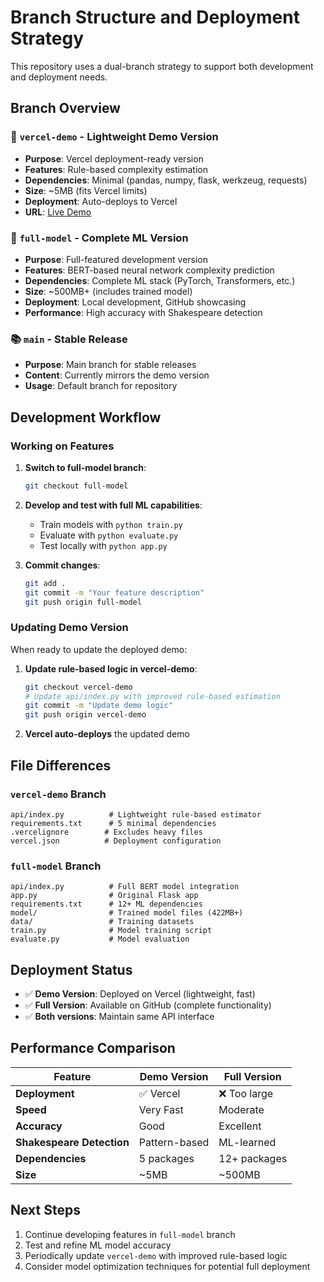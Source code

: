 # Branch Structure and Deployment Strategy

This repository uses a dual-branch strategy to support both development and deployment needs.

## Branch Overview

### 🚀 `vercel-demo` - Lightweight Demo Version
- **Purpose**: Vercel deployment-ready version
- **Features**: Rule-based complexity estimation
- **Dependencies**: Minimal (pandas, numpy, flask, werkzeug, requests)
- **Size**: ~5MB (fits Vercel limits)
- **Deployment**: Auto-deploys to Vercel
- **URL**: [Live Demo](https://your-vercel-app.vercel.app)

### 🧠 `full-model` - Complete ML Version
- **Purpose**: Full-featured development version
- **Features**: BERT-based neural network complexity prediction
- **Dependencies**: Complete ML stack (PyTorch, Transformers, etc.)
- **Size**: ~500MB+ (includes trained model)
- **Deployment**: Local development, GitHub showcasing
- **Performance**: High accuracy with Shakespeare detection

### 📚 `main` - Stable Release
- **Purpose**: Main branch for stable releases
- **Content**: Currently mirrors the demo version
- **Usage**: Default branch for repository

## Development Workflow

### Working on Features
1. **Switch to full-model branch**:
   ```bash
   git checkout full-model
   ```

2. **Develop and test with full ML capabilities**:
   - Train models with `python train.py`
   - Evaluate with `python evaluate.py`
   - Test locally with `python app.py`

3. **Commit changes**:
   ```bash
   git add .
   git commit -m "Your feature description"
   git push origin full-model
   ```

### Updating Demo Version
When ready to update the deployed demo:

1. **Update rule-based logic in vercel-demo**:
   ```bash
   git checkout vercel-demo
   # Update api/index.py with improved rule-based estimation
   git commit -m "Update demo logic"
   git push origin vercel-demo
   ```

2. **Vercel auto-deploys** the updated demo

## File Differences

### `vercel-demo` Branch
```
api/index.py          # Lightweight rule-based estimator
requirements.txt      # 5 minimal dependencies
.vercelignore        # Excludes heavy files
vercel.json          # Deployment configuration
```

### `full-model` Branch
```
api/index.py          # Full BERT model integration
app.py                # Original Flask app
requirements.txt      # 12+ ML dependencies
model/                # Trained model files (422MB+)
data/                 # Training datasets
train.py              # Model training script
evaluate.py           # Model evaluation
```

## Deployment Status

- ✅ **Demo Version**: Deployed on Vercel (lightweight, fast)
- ✅ **Full Version**: Available on GitHub (complete functionality)
- ✅ **Both versions**: Maintain same API interface

## Performance Comparison

| Feature | Demo Version | Full Version |
|---------|-------------|--------------|
| **Deployment** | ✅ Vercel | ❌ Too large |
| **Speed** | Very Fast | Moderate |
| **Accuracy** | Good | Excellent |
| **Shakespeare Detection** | Pattern-based | ML-learned |
| **Dependencies** | 5 packages | 12+ packages |
| **Size** | ~5MB | ~500MB |

## Next Steps

1. Continue developing features in `full-model` branch
2. Test and refine ML model accuracy
3. Periodically update `vercel-demo` with improved rule-based logic
4. Consider model optimization techniques for potential full deployment 